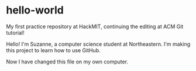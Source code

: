 # hello-world
My first practice repository at HackMIT, continuing the editing at ACM Git tutorial!

Hello! I'm Suzanne, a computer science student at Northeastern. I'm making this project to learn how to use GitHub. 


Now I have changed this file on my own computer.

